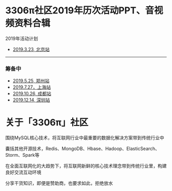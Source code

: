 # 3306π社区2019年历次活动PPT、音视频资料合辑

2019年活动计划
* [2019.3.23, 北京站](2019.03.23-北京)
----
 ### 筹备中 
 
* [2019.5.25, 郑州站]()
* [2019.7.27，上海站]()
* [2019.10.26, 成都站]()
* [2019.12.14, 深圳站]()

# 关于「3306π」社区

围绕MySQL核心技术，将互联网行业中最重要的数据化解决方案带到传统行业中

囊括其他开源技术，Redis、MongoDB、Hbase、Hadoop、ElasticSearch、Storm、Spark等

在全面互联网化的大趋势下，将互联网新鲜的核心技术理念带到传统行业里，构建良好交流互动环境

分享干货知识，即便是赞助商，也要求如此，拒绝放水
